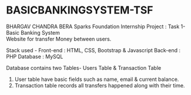 # BASICBANKINGSYSTEM-TSF
BHARGAV CHANDRA BERA
Sparks Foundation Internship Project : Task 1- Basic Banking System  
Website for transfer Money between users.  

Stack used - 
Front-end : HTML, CSS, Bootstrap & Javascript 
Back-end : PHP 
Database : MySQL   

Database contains two Tables- Users Table & Transaction Table 
1. User table have basic fields such as name, email & current balance. 
2. Transaction table records all transfers happened along with their time.
